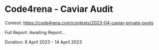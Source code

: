 # Code4rena - Caviar Audit 

Contest: https://code4rena.com/contests/2023-04-caviar-private-pools

Full Report: Awaiting Report...

Duration: 8 April 2023 - 14 April 2023